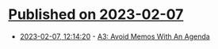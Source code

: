 # [Published on 2023-02-07](index.md)

* [2023-02-07, 12:14:20](https://lobste.rs/s/bgdtql/a3_avoid_memos_with_agenda) - [A3: Avoid Memos With An Agenda](https://two-wrongs.com/a3-avoid-memos-with-an-agenda.html)
